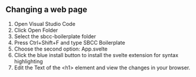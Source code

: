 ## Changing a web page

1. Open Visual Studio Code
2. Click Open Folder
3. Select the sbcc-boilerplate folder
4. Press Ctrl+Shift+F and type SBCC Boilerplate
5. Choose the second option: App.svelte
6. Click the blue install button to install the svelte extension for syntax highlighting
7. Edit the Text of the \<h1\> element and view the changes in your browser.
